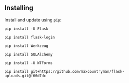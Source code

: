 Installing
----------

Install and update using `pip`:

    pip install -U Flask

    pip install flask-login   
   
    pip install Werkzeug   
    
    pip install SQLAlchemy   
  
    pip install -U WTForms
 
    pip install git+https://github.com/maxcountryman/flask-uploads.git@f66d7dc

